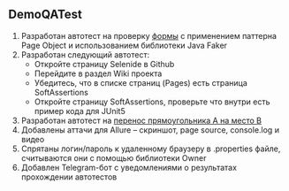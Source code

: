## DemoQATest
1) Разработан автотест на проверку [формы](https://demoqa.com/automation-practice-form) с применением паттерна Page Object и использованием библиотеки Java Faker
2) Разработан следующий автотест:
     - Откройте страницу Selenide в Github
     - Перейдите в раздел Wiki проекта
     - Убедитесь, что в списке страниц (Pages) есть страница SoftAssertions
     - Откройте страницу SoftAssertions, проверьте что внутри есть пример кода для JUnit5
3) Разработан автотест на [перенос прямоугольника А на место В](https://the-internet.herokuapp.com/drag_and_drop)
4) Добавлены аттачи для Allure – скриншот, page source, console.log и видео
5) Спрятаны логин/пароль к удаленному браузеру в .properties файле, считываются они с помощью библиотеки Owner
6) Добавлен Telegram-бот с уведомлениями о результатах прохождении автотестов
